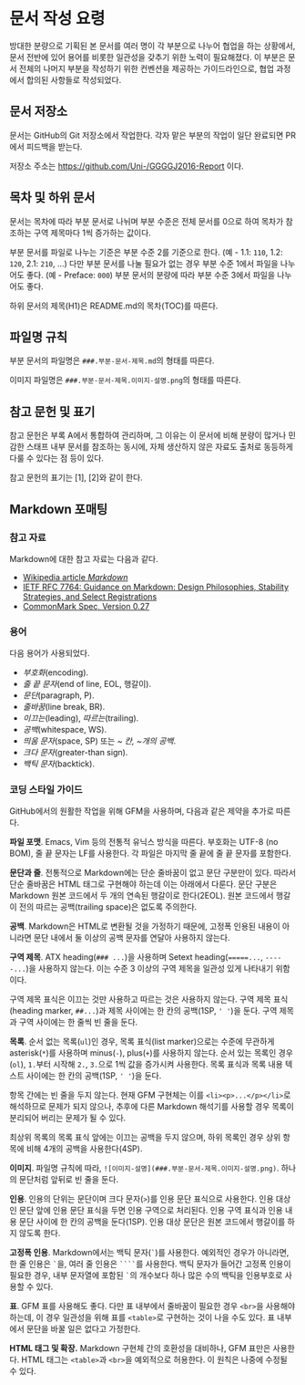 # 문서 작성 요령

방대한 분량으로 기획된 본 문서를 여러 명이 각 부분으로 나누어 협업을 하는 상황에서, 문서 전반에 있어 용어를 비롯한 일관성을 갖추기 위한 노력이 필요해졌다. 이 부분은 문서 전체의 나머지 부분을 작성하기 위한 컨벤션을 제공하는 가이드라인으로, 협업 과정에서 합의된 사항들로 작성되었다.

## 문서 저장소

문서는 GitHub의 Git 저장소에서 작업한다. 각자 맡은 부분의 작업이 일단 완료되면 PR에서 피드백을 받는다.

저장소 주소는 https://github.com/Uni-/GGGGJ2016-Report 이다.

## 목차 및 하위 문서

문서는 목차에 따라 부분 문서로 나뉘며 부분 수준은 전체 문서를 0으로 하여 목차가 참조하는 구역 제목마다 1씩 증가하는 값이다.

부분 문서를 파일로 나누는 기준은 부분 수준 2를 기준으로 한다. (예 - 1.1: `110`, 1.2: `120`, 2.1: `210`, ...) 다만 부분 문서를 나눌 필요가 없는 경우 부분 수준 1에서 파일을 나누어도 좋다. (예 - Preface: `000`) 부분 문서의 분량에 따라 부분 수준 3에서 파일을 나누어도 좋다.

하위 문서의 제목(H1)은 README.md의 목차(TOC)를 따른다.

## 파일명 규칙

부분 문서의 파일명은 `###.부분-문서-제목.md`의 형태를 따른다.

이미지 파일명은 `###.부분-문서-제목.이미지-설명.png`의 형태를 따른다.

## 참고 문헌 및 표기

참고 문헌은 부록 A에서 통합하여 관리하며, 그 이유는 이 문서에 비해 분량이 많거나 민감한 스태프 내부 문서를 참조하는 동시에, 자체 생산하지 않은 자료도 출처로 동등하게 다룰 수 있다는 점 등이 있다.

참고 문헌의 표기는 \[1\], \[2\]와 같이 한다.

## Markdown 포매팅

### 참고 자료

Markdown에 대한 참고 자료는 다음과 같다.

* [Wikipedia article *Markdown*](https://en.wikipedia.org/wiki/Markdown)
* [IETF RFC 7764: Guidance on Markdown: Design Philosophies, Stability Strategies, and Select Registrations](https://tools.ietf.org/html/rfc7764)
* [CommonMark Spec, Version 0.27](http://spec.commonmark.org/0.27/)

### 용어

다음 용어가 사용되었다.

* *부호화*(encoding).
* *줄 끝 문자*(end of line, EOL, 행갈이).
* *문단*(paragraph, P).
* *줄바꿈*(line break, BR).
* *이끄는*(leading), *따르는*(trailing).
* *공백*(whitespace, WS).
* *띄움 문자*(space, SP) 또는 *~ 칸, ~개의 공백*.
* *크다 문자*(greater-than sign).
* *백틱 문자*(backtick).

### 코딩 스타일 가이드

GitHub에서의 원활한 작업을 위해 GFM을 사용하며, 다음과 같은 제약을 추가로 따른다.

**파일 포맷**. Emacs, Vim 등의 전통적 유닉스 방식을 따른다. 부호화는 UTF-8 (no BOM), 줄 끝 문자는 LF를 사용한다. 각 파일은 마지막 줄 끝에 줄 끝 문자를 포함한다.

**문단과 줄**. 전통적으로 Markdown에는 단순 줄바꿈이 없고 문단 구분만이 있다. 따라서 단순 줄바꿈은 HTML 태그로 구현해야 하는데 이는 아래에서 다룬다. 문단 구분은 Markdown 원본 코드에서 두 개의 연속된 행갈이로 한다(2EOL). 원본 코드에서 행갈이 전의 따르는 공백(trailing space)은 없도록 주의한다.

**공백**. Markdown은 HTML로 변환될 것을 가정하기 때문에, 고정폭 인용된 내용이 아니라면 문단 내에서 둘 이상의 공백 문자를 연달아 사용하지 않는다.

**구역 제목**. ATX heading(`### ...`)을 사용하며 Setext heading(`=====...`, `-----...`)을 사용하지 않는다. 이는 수준 3 이상의 구역 제목을 일관성 있게 나타내기 위함이다.

구역 제목 표식은 이끄는 것만 사용하고 따르는 것은 사용하지 않는다. 구역 제목 표식(heading marker, `##...`)과 제목 사이에는 한 칸의 공백(1SP, `' '`)을 둔다. 구역 제목과 구역 사이에는 한 줄씩 빈 줄을 둔다.

**목록**. 순서 없는 목록(`ul`)인 경우, 목록 표식(list marker)으로는 수준에 무관하게 asterisk(`*`)를 사용하며 minus(`-`), plus(`+`)를 사용하지 않는다. 순서 있는 목록인 경우(`ol`), `1.`부터 시작해 `2.`, `3.`으로 1씩 값을 증가시켜 사용한다. 목록 표식과 목록 내용 텍스트 사이에는 한 칸의 공백(1SP, `' '`)을 둔다.

항목 간에는 빈 줄을 두지 않는다. 현재 GFM 구현체는 이를 `<li><p>...</p></li>`로 해석하므로 문제가 되지 않으나, 추후에 다른 Markdown 해석기를 사용할 경우 목록이 분리되어 버리는 문제가 될 수 있다.

최상위 목록의 목록 표식 앞에는 이끄는 공백을 두지 않으며, 하위 목록인 경우 상위 항목에 비해 4개의 공백을 사용한다(4SP).

**이미지**. 파일명 규칙에 따라, `![이미지-설명](###.부분-문서-제목.이미지-설명.png)`. 하나의 문단처럼 앞뒤로 빈 줄을 둔다.

**인용**. 인용의 단위는 문단이며 크다 문자(`>`)를 인용 문단 표식으로 사용한다. 인용 대상인 문단 앞에 인용 문단 표식을 두면 인용 구역으로 처리된다. 인용 구역 표식과 인용 내용 문단 사이에 한 칸의 공백을 둔다(1SP). 인용 대상 문단은 원본 코드에서 행갈이를 하지 않도록 한다.

**고정폭 인용**. Markdown에서는 백틱 문자(`` ` ``)를 사용한다. 예외적인 경우가 아니라면, 한 줄 인용은 `` ` ``을, 여러 줄 인용은 ````` ```` `````를 사용한다. 백틱 문자가 들어간 고정폭 인용이 필요한 경우, 내부 문자열에 포함된 `` ` ``의 개수보다 하나 많은 수의 백틱을 인용부호로 사용할 수 있다.

**표**. GFM 표를 사용해도 좋다. 다만 표 내부에서 줄바꿈이 필요한 경우 `<br>`을 사용해야 하는데, 이 경우 일관성을 위해 표를 `<table>`로 구현하는 것이 나을 수도 있다. 표 내부에서 문단을 바꿀 일은 없다고 가정한다.

**HTML 태그 및 확장.** Markdown 구현체 간의 호환성을 대비하나, GFM 표만은 사용한다. HTML 태그는 `<table>`과 `<br>`을 예외적으로 허용한다. 이 원칙은 나중에 수정될 수 있다.
